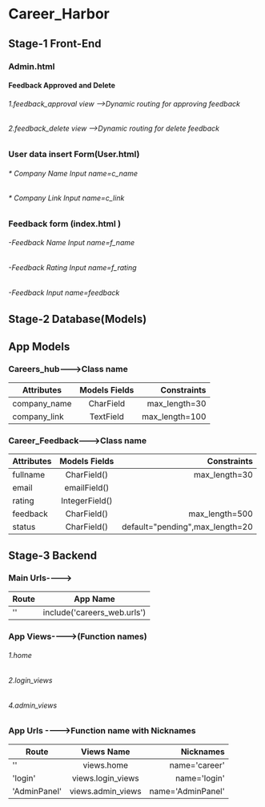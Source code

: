 # Career_Harbor
## Stage-1 Front-End 
### Admin.html
#### Feedback Approved and Delete

###### 1.feedback_approval view -->Dynamic routing for approving feedback
###### 2.feedback_delete view -->Dynamic routing for delete feedback

### User data insert Form(User.html)

###### * Company Name  Input  name=c_name
###### * Company Link Input name=c_link


### Feedback form (index.html )
###### -Feedback Name Input name=f_name
###### -Feedback Rating Input name=f_rating
###### -Feedback Input name=feedback


## Stage-2 Database(Models)
## App Models
### Careers_hub--->Class name

| Attributes    | Models Fields | Constraints    |
| ------------- |:-------------:|---------------:|
| company_name  | CharField     | max_length=30  |
| company_link  | TextField     | max_length=100 |


### Career_Feedback--->Class name

|Attributes     | Models Fields   | Constraints                     | 
| --------------|:---------------:|--------------------------------:|
| fullname      | CharField()     | max_length=30                   |       
| email         | emailField()    |                                 |
| rating        | IntegerField()  |                                 |
| feedback      | CharField()     | max_length=500                  |
| status        | CharField()     | default="pending",max_length=20 |


## Stage-3 Backend 
### Main Urls---->
|   Route             |   App Name                    |
| --------------------|:-----------------------------:|
| ''                  | include('careers_web.urls')   |              

### App Views---->(Function names)
###### 1.home
###### 2.login_views
###### 4.admin_views
### App Urls ---->Function name with Nicknames


|   Route             |   Views Name            |   Nicknames                     | 
| --------------------|:-----------------------:|--------------------------------:|
| ''                  | views.home              |  name='career'                  |
| 'login'             | views.login_views       |  name='login'                   |    
|'AdminPanel'         | views.admin_views       |  name='AdminPanel'              |